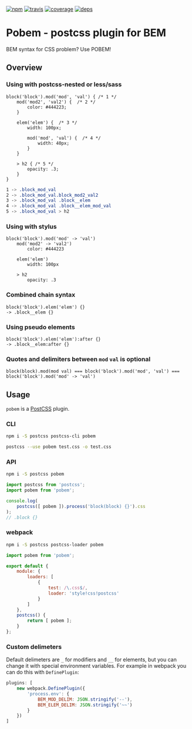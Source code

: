 [![npm](https://img.shields.io/npm/v/pobem.svg?style=flat-square)](https://www.npmjs.com/package/pobem)
[![travis](http://img.shields.io/travis/rebem/css.svg?style=flat-square)](https://travis-ci.org/belozyorcev/pobem)
[![coverage](https://img.shields.io/codecov/c/github/belozyorcev/pobem.svg?style=flat-square)](https://codecov.io/github/belozyorcev/pobem)
[![deps](https://img.shields.io/gemnasium/belozyorcev/pobem.svg?style=flat-square)](https://gemnasium.com/belozyorcev/pobem)

# Pobem - postcss plugin for BEM

BEM syntax for CSS problem? Use POBEM!

## Overview

### Using with postcss-nested or less/sass

```less
block('block').mod('mod', 'val') { /* 1 */
    mod('mod2', 'val2') {  /* 2 */
        color: #444223;
    }

    elem('elem') {  /* 3 */
        width: 100px;

        mod('mod', 'val') {  /* 4 */
            width: 40px;
        }
    }

    > h2 { /* 5 */
        opacity: .3;
    }
}
```
```css
1 -> .block_mod_val
2 -> .block_mod_val.block_mod2_val2
3 -> .block_mod_val .block__elem
4 -> .block_mod_val .block__elem_mod_val
5 -> .block_mod_val > h2
```

### Using with stylus

```stylus
block('block').mod('mod' -> 'val')
    mod('mod2' -> 'val2')
        color: #444223

    elem('elem')
        width: 100px

    > h2
        opacity: .3
```

### Combined chain syntax

```less
block('block').elem('elem') {}
-> .block__elem {}
```

### Using pseudo elements

```less
block('block').elem('elem'):after {}
-> .block__elem:after {}
```

### Quotes and delimiters between `mod` `val` is optional

`block(block).mod(mod val) === block('block').mod('mod', 'val') === block('block').mod('mod' -> 'val')`

## Usage

`pobem` is a [PostCSS](https://github.com/postcss/postcss) plugin.

### CLI

```sh
npm i -S postcss postcss-cli pobem
```

```sh
postcss --use pobem test.css -o test.css
```

### API

```sh
npm i -S postcss pobem
```

```js
import postcss from 'postcss';
import pobem from 'pobem';

console.log(
    postcss([ pobem ]).process('block(block) {}').css
);
// .block {}
```

### webpack

```sh
npm i -S postcss postcss-loader pobem
```

```js
import pobem from 'pobem';

export default {
    module: {
        loaders: [
            {
                test: /\.css$/,
                loader: 'style!css!postcss'
            }
        ]
    },
    postcss() {
        return [ pobem ];
    }
};
```

### Custom delimeters

Default delimeters are `_` for modifiers and `__` for elements, but you can change it with special environment variables. For example in webpack you can do this with `DefinePlugin`:


```js
plugins: [
    new webpack.DefinePlugin({
        'process.env': {
            BEM_MOD_DELIM: JSON.stringify('--'),
            BEM_ELEM_DELIM: JSON.stringify('~~')
        }
    })
]
```

